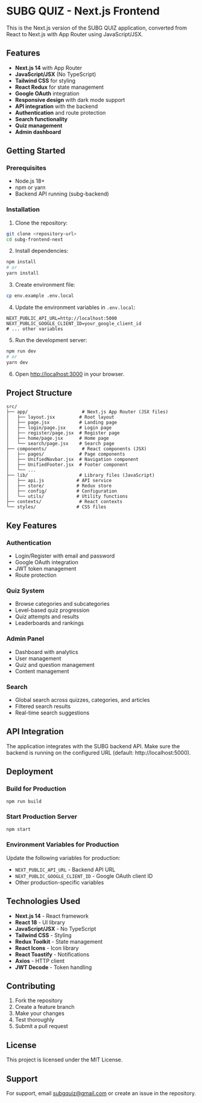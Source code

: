 # SUBG QUIZ - Next.js Frontend

This is the Next.js version of the SUBG QUIZ application, converted from React to Next.js with App Router using JavaScript/JSX.

## Features

- **Next.js 14** with App Router
- **JavaScript/JSX** (No TypeScript)
- **Tailwind CSS** for styling
- **React Redux** for state management
- **Google OAuth** integration
- **Responsive design** with dark mode support
- **API integration** with the backend
- **Authentication** and route protection
- **Search functionality**
- **Quiz management**
- **Admin dashboard**

## Getting Started

### Prerequisites

- Node.js 18+ 
- npm or yarn
- Backend API running (subg-backend)

### Installation

1. Clone the repository:
```bash
git clone <repository-url>
cd subg-frontend-next
```

2. Install dependencies:
```bash
npm install
# or
yarn install
```

3. Create environment file:
```bash
cp env.example .env.local
```

4. Update the environment variables in `.env.local`:
```env
NEXT_PUBLIC_API_URL=http://localhost:5000
NEXT_PUBLIC_GOOGLE_CLIENT_ID=your_google_client_id
# ... other variables
```

5. Run the development server:
```bash
npm run dev
# or
yarn dev
```

6. Open [http://localhost:3000](http://localhost:3000) in your browser.

## Project Structure

```
src/
├── app/                    # Next.js App Router (JSX files)
│   ├── layout.jsx         # Root layout
│   ├── page.jsx           # Landing page
│   ├── login/page.jsx     # Login page
│   ├── register/page.jsx  # Register page
│   ├── home/page.jsx      # Home page
│   └── search/page.jsx    # Search page
├── components/             # React components (JSX)
│   ├── pages/             # Page components
│   ├── UnifiedNavbar.jsx  # Navigation component
│   ├── UnifiedFooter.jsx  # Footer component
│   └── ...
├── lib/                   # Library files (JavaScript)
│   ├── api.js            # API service
│   ├── store/            # Redux store
│   ├── config/           # Configuration
│   └── utils/            # Utility functions
├── contexts/              # React contexts
└── styles/               # CSS files
```

## Key Features

### Authentication
- Login/Register with email and password
- Google OAuth integration
- JWT token management
- Route protection

### Quiz System
- Browse categories and subcategories
- Level-based quiz progression
- Quiz attempts and results
- Leaderboards and rankings

### Admin Panel
- Dashboard with analytics
- User management
- Quiz and question management
- Content management

### Search
- Global search across quizzes, categories, and articles
- Filtered search results
- Real-time search suggestions

## API Integration

The application integrates with the SUBG backend API. Make sure the backend is running on the configured URL (default: http://localhost:5000).

## Deployment

### Build for Production

```bash
npm run build
```

### Start Production Server

```bash
npm start
```

### Environment Variables for Production

Update the following variables for production:
- `NEXT_PUBLIC_API_URL` - Backend API URL
- `NEXT_PUBLIC_GOOGLE_CLIENT_ID` - Google OAuth client ID
- Other production-specific variables

## Technologies Used

- **Next.js 14** - React framework
- **React 18** - UI library
- **JavaScript/JSX** - No TypeScript
- **Tailwind CSS** - Styling
- **Redux Toolkit** - State management
- **React Icons** - Icon library
- **React Toastify** - Notifications
- **Axios** - HTTP client
- **JWT Decode** - Token handling

## Contributing

1. Fork the repository
2. Create a feature branch
3. Make your changes
4. Test thoroughly
5. Submit a pull request

## License

This project is licensed under the MIT License.

## Support

For support, email subgquiz@gmail.com or create an issue in the repository.